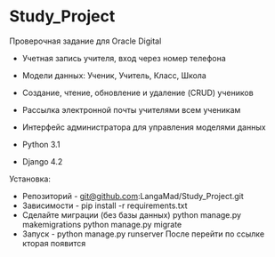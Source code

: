 # Study_Project
Проверочная задание для Oracle Digital


- Учетная запись учителя, вход через номер телефона
- Модели данных: Ученик, Учитель, Класс, Школа
- Создание, чтение, обновление и удаление (CRUD) учеников
- Рассылка электронной почты учителями всем ученикам
- Интерфейс администратора для управления моделями данных


- Python 3.1
- Django 4.2

Установка:


- Репозиторий - git@github.com:LangaMad/Study_Project.git
- Зависимости - pip install -r requirements.txt
- Сделайте миграции (без базы данных)
  python manage.py makemigrations
  python manage.py migrate
- Запуск - python manage.py runserver
После перейти по ссылке кторая появится



